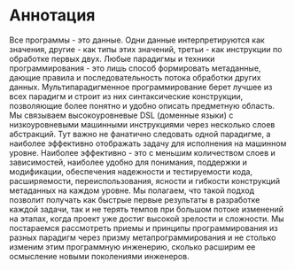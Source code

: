 # Аннотация

Все программы - это данные. Одни данные интерпретируются как значения, другие - как типы этих значений, третьи - как инструкции по обработке первых двух. Любые парадигмы и техники программирования - это лишь способ формировать метаданные, дающие правила и последовательность потока обработки других данных. Мультипарадигменное программирование берет лучшее из всех парадигм и строит из них синтаксические конструкции, позволяющие более понятно и удобно описать предметную область. Мы связываем высокоуровневые DSL (доменные языки) с низкоуровневыми машинными инструкциями через несколько слоев абстракций. Тут важно не фанатично следовать одной парадигме, а наиболее эффективно отображать задачу для исполнения на машинном уровне. Наиболее эффективно - это с меньшим количеством слоев и зависимостей, наиболее удобно для понимания, поддержки и модификации, обеспечения надежности и тестируемости кода, расширяемости, переиспользования, ясности и гибкости конструкций метаданных на каждом уровне. Мы полагаем, что такой подход позволит получать как быстрые первые результаты в разработке каждой задачи, так и не терять темпов при большом потоке изменений на этапах, когда проект уже достиг высокой зрелости и сложности. Мы постараемся рассмотреть приемы и принципы программирования из разных парадигм через призму метапрограммирования и не столько изменим этим программную инженерию, сколько расширим ее осмысление новыми поколениями инженеров.
